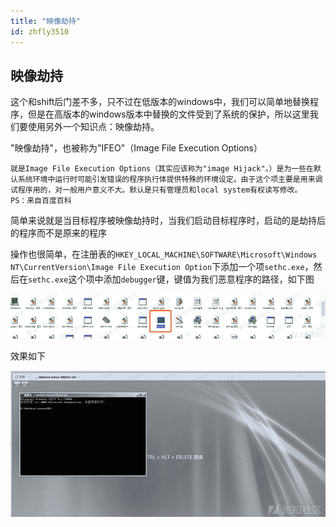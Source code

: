 ```yaml
---
title: "映像劫持"
id: zhfly3510
---
```


## 映像劫持

这个和shift后门差不多，只不过在低版本的windows中，我们可以简单地替换程序，但是在高版本的windows版本中替换的文件受到了系统的保护，所以这里我们要使用另外一个知识点：映像劫持。

"映像劫持"，也被称为"IFEO"（Image File Execution Options）

```
就是Image File Execution Options（其实应该称为"image Hijack"。）是为一些在默认系统环境中运行时可能引发错误的程序执行体提供特殊的环境设定。由于这个项主要是用来调试程序用的，对一般用户意义不大。默认是只有管理员和local system有权读写修改。
PS：来自百度百科 
```

简单来说就是当目标程序被映像劫持时，当我们启动目标程序时，启动的是劫持后的程序而不是原来的程序

操作也很简单，在注册表的`HKEY_LOCAL_MACHINE\SOFTWARE\Microsoft\Windows NT\CurrentVersion\Image File Execution Option`下添加一个项`sethc.exe`，然后在`sethc.exe`这个项中添加`debugger`键，键值为我们恶意程序的路径，如下图

![image](../img/1ca19381b9b05b82e2159e3abb154a12.png)

效果如下

![image](../img/44b2e7075dcb951be15797445adb5a1a.png)